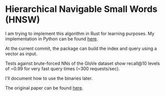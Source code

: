 # Hierarchical Navigable Small Words (HNSW)

I am trying to implement this algorithm in Rust for learning purposes. My implementation in Python can be found [here](https://github.com/Gumo-A/hnsw).

At the current commit, the package can build the index and query using a vector as input.

Tests against brute-forced NNs of the GloVe dataset show recall@10 levels of ~0.99 for very fast query times (~300 requests/sec).

I'll document how to use the binaries later.

The original paper can be found [here](https://arxiv.org/pdf/1603.09320.pdf).
